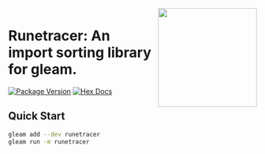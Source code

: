 <img src="https://static.wikia.nocookie.net/vampire-survivors/images/b/b0/Icon-Runetracer.png/revision/latest?cb=20220311151008" align="right" width="200px"/>

# Runetracer: An import sorting library for gleam.


[![Package Version](https://img.shields.io/hexpm/v/glort)](https://hex.pm/packages/glort)
[![Hex Docs](https://img.shields.io/badge/hex-docs-ffaff3)](https://hexdocs.pm/glort/)

## Quick Start

```sh
gleam add --dev runetracer
gleam run -m runetracer
```
